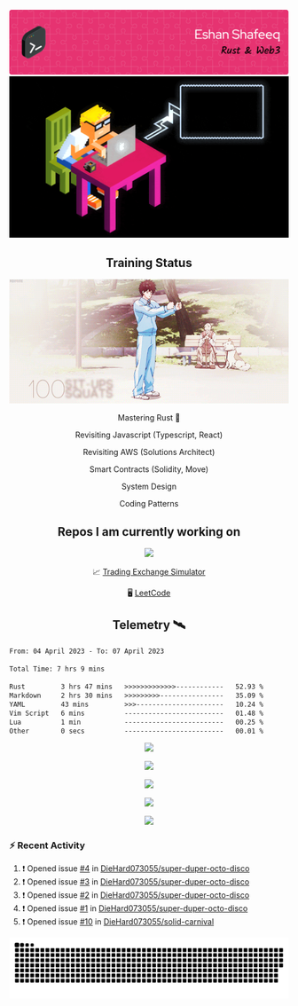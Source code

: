 ![Header](/assets/github-header-image.png)
![Work in Progress](/assets/WIP.gif "Work in Progress")


<h2 align="center">Training Status</h2>
<p align="center">
  <img alig src="/assets/saitama_training.gif" />
</p>


<p align="center">
Mastering Rust 🦀  
</p>
<p align="center">
Revisiting Javascript (Typescript, React)  
</p>
<p align="center">
Revisiting AWS (Solutions Architect)  
</p>
<p align="center">
Smart Contracts (Solidity, Move)  
</p>
<p align="center">
System Design  
</p>
<p align="center">
Coding Patterns  
</p>

<h2 align="center">Repos I am currently working on </h2>
<p align="center">
  <img alig src="/assets/Izuku_uses_Faux_100.gif" />
</p>

<p align="center">
 📈 <a href="https://github.com/DieHard073055/solid-carnival">Trading Exchange Simulator</a></li>
</p>
<p align="center">
 🖥  <a href="https://github.com/DieHard073055/super-duper-octo-disc">LeetCode</a></li>
</p>


<h2 align="center">Telemetry  🛰</h2>
<!--START_SECTION:waka-->

```text
From: 04 April 2023 - To: 07 April 2023

Total Time: 7 hrs 9 mins

Rust         3 hrs 47 mins   >>>>>>>>>>>>>------------   52.93 %
Markdown     2 hrs 30 mins   >>>>>>>>>----------------   35.09 %
YAML         43 mins         >>>----------------------   10.24 %
Vim Script   6 mins          -------------------------   01.48 %
Lua          1 min           -------------------------   00.25 %
Other        0 secs          -------------------------   00.01 %
```
<!--END_SECTION:waka-->

<p align="center">
  <img alig src="https://wakatime.com/share/@e5cdae17-ff21-447b-88c4-dbcea5d0baa2/4578abe6-1ecf-4208-bbce-9cfc08a143ad.svg" />
</p>

<p align="center">
  <img alig src="https://github-profile-trophy.vercel.app/?username=diehard073055&theme=darkhub" />
</p>

<p align="center">
  <img alig src="https://github-readme-stats.vercel.app/api?username=diehard073055&show_icons=true&theme=radical&card_width=700" />
</p>

<p align="center">
  <img alig src="https://github-readme-stats.vercel.app/api/top-langs/?username=diehard073055&theme=radical&card_width=700" />
</p>
<p align="center">
  <img alig src="https://streak-stats.demolab.com?user=diehard073055&theme=dark&hide_border=true" />
</p>



### ⚡ Recent Activity

<!--START_SECTION:activity-->
1. ❗️ Opened issue [#4](https://github.com/DieHard073055/super-duper-octo-disco/issues/4) in [DieHard073055/super-duper-octo-disco](https://github.com/DieHard073055/super-duper-octo-disco)
2. ❗️ Opened issue [#3](https://github.com/DieHard073055/super-duper-octo-disco/issues/3) in [DieHard073055/super-duper-octo-disco](https://github.com/DieHard073055/super-duper-octo-disco)
3. ❗️ Opened issue [#2](https://github.com/DieHard073055/super-duper-octo-disco/issues/2) in [DieHard073055/super-duper-octo-disco](https://github.com/DieHard073055/super-duper-octo-disco)
4. ❗️ Opened issue [#1](https://github.com/DieHard073055/super-duper-octo-disco/issues/1) in [DieHard073055/super-duper-octo-disco](https://github.com/DieHard073055/super-duper-octo-disco)
5. ❗️ Opened issue [#10](https://github.com/DieHard073055/solid-carnival/issues/10) in [DieHard073055/solid-carnival](https://github.com/DieHard073055/solid-carnival)
<!--END_SECTION:activity-->

<picture>
  <source media="(prefers-color-scheme: dark)" srcset="https://raw.githubusercontent.com/DieHard073055/diehard073055/output/github-contribution-grid-snake-dark.svg" />
  <source media="(prefers-color-scheme: light)" srcset="https://raw.githubusercontent.com/DieHard073055/diehard073055/output/github-contribution-grid-snake.svg" />
  <img alt="github-snake" src="https://raw.githubusercontent.com/DieHard073055/diehard073055/output/github-contribution-grid-snake.svg" />
</picture>
